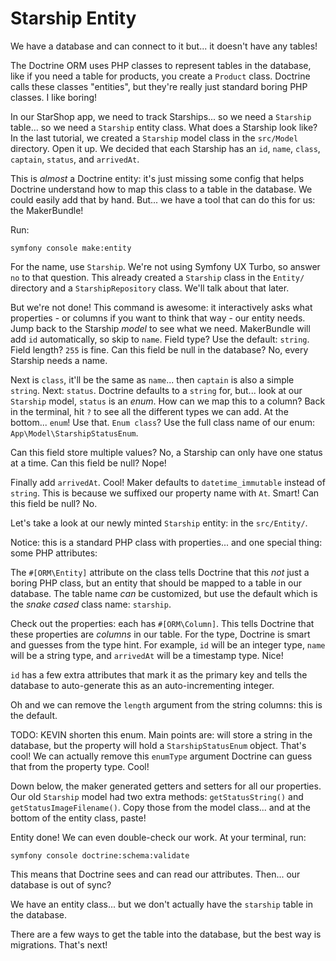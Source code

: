 # Starship Entity

We have a database and can connect to it but... it doesn't have any tables!

The Doctrine ORM uses PHP classes to represent tables in the database, like if you
need a table for products, you create a `Product` class. Doctrine
calls these classes "entities", but they're really just standard boring PHP
classes. I like boring!

In our StarShop app, we need to track Starships... so we need a `Starship` table...
so we need a `Starship` entity class. What does a Starship look like? In the last
tutorial, we created a `Starship` model class in the `src/Model` directory. Open
it up. We decided that each Starship has an `id`, `name`, `class`,
`captain`, `status`, and `arrivedAt`.

This is *almost* a Doctrine entity: it's just missing some config that helps Doctrine
understand how to map this class to a table in the database. We could easily add
that by hand. But... we have a tool that can do this for us: the MakerBundle!

Run:

```terminal
symfony console make:entity
```

For the name, use `Starship`. We're not using Symfony UX Turbo, so answer
`no` to that question. This already created a `Starship` class in the `Entity/` directory
and a `StarshipRepository` class. We'll talk about
that later.

But we're not done! This command is awesome: it interactively asks what properties -
or columns if you want to think that way - our entity needs. Jump back to the Starship
*model* to see what we need. MakerBundle will add `id` automatically, so 
skip to `name`. Field type? Use the default: `string`. Field
length? `255` is fine. Can this field be null in the database? No, every
Starship needs a name.

Next is `class`, it'll be the same as `name`... then `captain` is also a simple `string`.
Next: `status`. Doctrine defaults to a `string` for, but...
look at our `Starship` model, `status` is an _enum_. How
can we map this to a column? Back in the terminal, hit `?` to see all the different
types we can add. At the bottom... `enum`! Use that. `Enum class`? Use
the full class name of our enum: `App\Model\StarshipStatusEnum`.

Can this field store multiple values? No, a Starship can only have one status at a
time. Can this field be null? Nope!

Finally add `arrivedAt`. Cool! Maker defaults to `datetime_immutable`
instead of `string`. This is because we suffixed our property name with `At`. Smart!
Can this field be null? No.

Let's take a look at our newly minted `Starship` entity: in the `src/Entity/`.

Notice: this is a standard PHP class with properties... and one special thing: some
PHP attributes:

The `#[ORM\Entity]` attribute on the class tells Doctrine that this *not* just a
boring PHP class, but an entity that should be mapped to a table in our
database. The table name *can* be customized, but use the default which is
the _snake cased_ class name: `starship`.

Check out the properties: each has `#[ORM\Column]`. This tells Doctrine that these
properties are *columns* in our table. For the type,
Doctrine is smart and guesses from the type hint. For example, `id`
will be an integer type, `name` will be a string type, and `arrivedAt` will be a
timestamp type. Nice!

`id` has a few extra attributes that mark it as the primary key and tells the database
to auto-generate this as an auto-incrementing integer.

Oh and we can remove the `length` argument from the string columns: this is the default.

TODO: KEVIN shorten this enum. Main points are: will store a string in the database,
but the property will hold a `StarshipStatusEnum` object. That's cool!
We can actually remove this `enumType` argument Doctrine can guess that from the
property type. Cool!

Down below, the maker generated getters and setters for all our properties. Our
old `Starship` model had two extra methods: `getStatusString()` and
`getStatusImageFilename()`. Copy those from the model class... and 
at the bottom of the entity class, paste!

Entity done! We can even double-check our work. At your terminal, run:

```terminal
symfony console doctrine:schema:validate
```

This means that Doctrine sees and can read our attributes.
Then... our database is out of sync?

We have an entity class... but we don't actually have the `starship` table in the database.

There are a few ways to get the table into the database, but the best way is
migrations. That's next!
